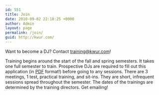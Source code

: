 ```yaml
---
id: 551
title: Join
date: 2010-09-02 22:18:25 +0000
author: Admin
layout: page
permalink: /join/
guid: http://kwur.com/
---
```


<p>
  Want to become a DJ? Contact <a href="mailto:training@kwur.com">training@kwur.com</a>!
</p>
  
<p>
  Training begins around the start of the fall and spring semesters. It takes one full semester to train. Prospective DJs are required to fill out this application (in <a href="/wp-content/uploads/2023/kwur-application-2023.pdf">PDF</a> format!) before going to any sessions. There are 3 meetings, 1 test, practical training, and sit-ins. They are short, infrequent sessions spread throughout the semester. The dates of the trainings are determined by the training directors. Get emailing!
</p>
